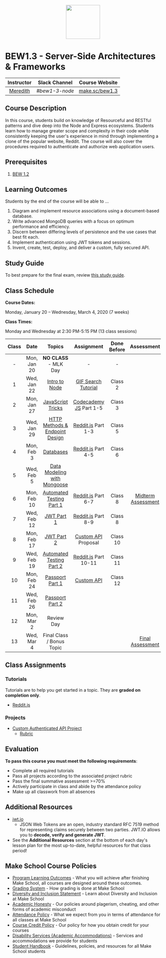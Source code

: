 <p align="center">
  <img src="node.png" height="110">
</p>

# BEW1.3 - Server-Side Architectures & Frameworks

| Instructor | Slack Channel | Course Website |
| :--------------------------------------: | :-----------: | :--------------------------------------: |
| [Meredith](https://github.com/meredithcat) | _#bew1-3-node_ | [make.sc/bew1.3](https://make.sc/bew1.3) |

## Course Description

In this course, students build on knowledge of Resourceful and RESTful patterns and dive deep into the Node and Express ecosystems. Students learn how to manage greater scope and complexity in their code while consistently keeping the user's experience in mind through implementing a clone of the popular website, Reddit. The course will also cover the procedures required to authenticate and authorize web application users.

## Prerequisites

1. [BEW 1.2](http://make.sc/bew1-2)

## Learning Outcomes

Students by the end of the course will be able to ...

1. Diagram and implement resource associations using a document-based database.
1. Write advanced MongoDB queries with a focus on optimum performance and efficiency.
1. Discern between differing levels of persistence and the use cases that best fit each.
1. Implement authentication using JWT tokens and sessions.
1. Invent, create, test, deploy, and deliver a custom, fully secured API.

## Study Guide

To best prepare for the final exam, review [this study guide](study-guide.md).

## Class Schedule

**Course Dates:**

Monday, January 20 – Wednesday, March 4, 2020 (7 weeks)

**Class Times:**

Monday and Wednesday at 2:30 PM-5:15 PM (13 class sessions)

| Class |     Date      | Topics | Assignment | Done Before | Assessment |
| :---: | :-----------: | :--------: | :--------: | :--------: | :--------: |
|   -   |  Mon, Jan 20  | **NO CLASS** - MLK Day | - | - ||
|   1   |  Wed, Jan 22  | [Intro to Node](Lessons/01-Intro-to-Node/) | [GIF Search Tutorial] | Class 2 ||
|   2   |  Mon, Jan 27  | [JavaScript Tricks](Lessons/02-Intro-to-JS/) | [Codecademy JS] Part 1-5 | Class 3 ||
|   3   |  Wed, Jan 29  | [HTTP Methods & Endpoint Design](Lessons/03-Http-Methods/) | [Reddit.js] Part 1-3 | Class 5 ||
|   4   |  Mon, Feb 3   | [Databases](Lessons/04-Databases/) | [Reddit.js] Part 4-5 | Class 6 ||
|   5   |  Wed, Feb 5   | [Data Modeling with Mongoose]() | | | |
|   6   |  Mon, Feb 10  | [Automated Testing Part 1]() | [Reddit.js] Part 6-7 | Class 8 | [Midterm Assessment] |
|   7   |  Wed, Feb 12  | [JWT Part 1]() | [Reddit.js] Part 8-9 | Class 8 ||
|   8   |  Mon, Feb 17  | [JWT Part 2]() | [Custom API] Proposal | Class 10 ||
|   9   |  Wed, Feb 19  | [Automated Testing Part 2]() | [Reddit.js] Part 10-11 | Class 11 ||
|  10   |  Mon, Feb 24  | [Passport Part 1]() | [Custom API] | Class 12 | |
|  11   |  Wed, Feb 26  | [Passport Part 2]() |  | ||
|  12   |  Mon, Mar 2   | Review Day | | ||
|  13   |  Wed, Mar 4   | Final Class / Bonus Topic | | | [Final Assessment] |

[GIF Search Tutorial]: https://www.makeschool.com/academy/track/gif-search-app-ynu
[Codecademy JS]: https://www.codecademy.com/learn/introduction-to-javascript
[Reddit.js]: https://www.makeschool.com/academy/track/reddit-clone-in-node-js
[Custom API]: Projects/02-Custom-API-Project.md

[Midterm Assessment]: Assessments/quiz-1.md
[Final Assessment]: Assessments/quiz-2.md

## Class Assignments

### Tutorials

Tutorials are to help you get started in a topic.  They are **graded on completion only**.

* [Reddit.js](https://www.makeschool.com/academy/track/reddit-clone-in-node-js)

### Projects

* [Custom Authenticated API Project](Projects/02-Custom-API-Project.md)
  * [Rubric](Projects/Rubrics/02-Custom-API-Project.md)

## Evaluation

**To pass this course you must meet the following requirements**:

- Complete all required tutorials
- Pass all projects according to the associated project rubric
- Pass the final summative assessment >=70%
- Actively participate in class and abide by the attendance policy
- Make up all classwork from all absences

## Additional Resources

* [jwt.io](https://jwt.io)
  * JSON Web Tokens are an open, industry standard RFC 7519 method for representing claims securely between two parties. JWT.IO allows you to **decode, verify and generate JWT**.
* See the **Additional Resources** section at the bottom of each day's lesson plan for the most up-to-date, helpful resources for that class period!

## Make School Course Policies

- [Program Learning Outcomes](https://make.sc/program-learning-outcomes) - What you will achieve after finishing Make School, all courses are designed around these outcomes.
- [Grading System](https://make.sc/grading-system) - How grading is done at Make School
- [Diversity and Inclusion Statement](https://make.sc/diversity-and-inclusion-statement) - Learn about Diversity and Inclusion at Make School
- [Academic Honesty](https://make.sc/academic-honesty-policy) - Our policies around plagerism, cheating, and other forms of academic misconduct 
- [Attendance Policy](https://make.sc/attendance-policy) - What we expect from you in terms of attendance for all classes at Make School
- [Course Credit Policy](https://make.sc/course-credit-policy) - Our policy for how you obtain credit for your courses
- [Disability Services (Academic Accommodations)](https://make.sc/disability-services) - Services and accommodations we provide for students
- [Student Handbook](https://make.sc/student-handbook) - Guidelines, policies, and resources for all Make School students
